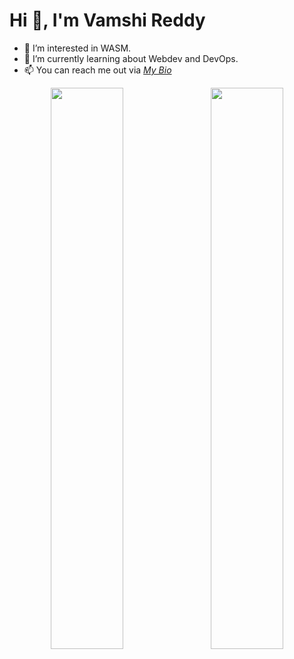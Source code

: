 # Hi 👋, I'm Vamshi Reddy
- 👀 I’m interested in WASM.
- 🌱 I’m currently learning about Webdev and DevOps.
- 📫 You can reach me out via [*My Bio*](https://linktr.ee/vamshireddy02)

<!---
VamshiReddy02/VamshiReddy02 is a ✨ special ✨ repository because its `README.md` (this file) appears on your GitHub profile.
You can click the Preview link to take a look at your changes.
--->

<p align="center">
   <img width="48%" src="https://github-readme-stats.vercel.app/api?username=VamshiReddy02&show_icons=true&theme=tokyonight" />
   &ensp;
   <img width="48%" src="https://github-readme-streak-stats.herokuapp.com/?user=VamshiReddy02&theme=tokyonight" />
</p>

